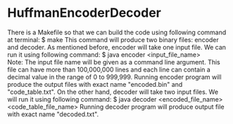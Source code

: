 # HuffmanEncoderDecoder

There is a Makefile so that we can build the code using following command at terminal:
$ make
This command will produce two binary files: encoder and decoder.
As mentioned before, encoder will take one input file. We can run it using following command:
     $ java encoder <input_file_name>             
     Note: The input file name will be given as a command line argument. This file can have more than 100,000,000 lines and each line can contain a decimal value in the range of 0 to 999,999. 
Running encoder program will produce the output files with exact name "encoded.bin" and "code_table.txt". On the other hand, decoder will take two input files. We will run it using following command:
$ java decoder <encoded_file_name> <code_table_file_name>
Running decoder program will produce output file with exact name "decoded.txt".

